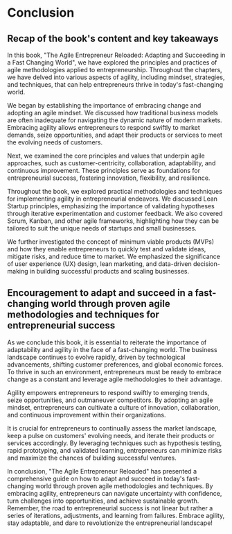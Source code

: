 # Conclusion

Recap of the book's content and key takeaways
---------------------------------------------

In this book, "The Agile Entrepreneur Reloaded: Adapting and Succeeding in a Fast Changing World", we have explored the principles and practices of agile methodologies applied to entrepreneurship. Throughout the chapters, we have delved into various aspects of agility, including mindset, strategies, and techniques, that can help entrepreneurs thrive in today's fast-changing world.

We began by establishing the importance of embracing change and adopting an agile mindset. We discussed how traditional business models are often inadequate for navigating the dynamic nature of modern markets. Embracing agility allows entrepreneurs to respond swiftly to market demands, seize opportunities, and adapt their products or services to meet the evolving needs of customers.

Next, we examined the core principles and values that underpin agile approaches, such as customer-centricity, collaboration, adaptability, and continuous improvement. These principles serve as foundations for entrepreneurial success, fostering innovation, flexibility, and resilience.

Throughout the book, we explored practical methodologies and techniques for implementing agility in entrepreneurial endeavors. We discussed Lean Startup principles, emphasizing the importance of validating hypotheses through iterative experimentation and customer feedback. We also covered Scrum, Kanban, and other agile frameworks, highlighting how they can be tailored to suit the unique needs of startups and small businesses.

We further investigated the concept of minimum viable products (MVPs) and how they enable entrepreneurs to quickly test and validate ideas, mitigate risks, and reduce time to market. We emphasized the significance of user experience (UX) design, lean marketing, and data-driven decision-making in building successful products and scaling businesses.

Encouragement to adapt and succeed in a fast-changing world through proven agile methodologies and techniques for entrepreneurial success
-----------------------------------------------------------------------------------------------------------------------------------------

As we conclude this book, it is essential to reiterate the importance of adaptability and agility in the face of a fast-changing world. The business landscape continues to evolve rapidly, driven by technological advancements, shifting customer preferences, and global economic forces. To thrive in such an environment, entrepreneurs must be ready to embrace change as a constant and leverage agile methodologies to their advantage.

Agility empowers entrepreneurs to respond swiftly to emerging trends, seize opportunities, and outmaneuver competitors. By adopting an agile mindset, entrepreneurs can cultivate a culture of innovation, collaboration, and continuous improvement within their organizations.

It is crucial for entrepreneurs to continually assess the market landscape, keep a pulse on customers' evolving needs, and iterate their products or services accordingly. By leveraging techniques such as hypothesis testing, rapid prototyping, and validated learning, entrepreneurs can minimize risks and maximize the chances of building successful ventures.

In conclusion, "The Agile Entrepreneur Reloaded" has presented a comprehensive guide on how to adapt and succeed in today's fast-changing world through proven agile methodologies and techniques. By embracing agility, entrepreneurs can navigate uncertainty with confidence, turn challenges into opportunities, and achieve sustainable growth. Remember, the road to entrepreneurial success is not linear but rather a series of iterations, adjustments, and learning from failures. Embrace agility, stay adaptable, and dare to revolutionize the entrepreneurial landscape!